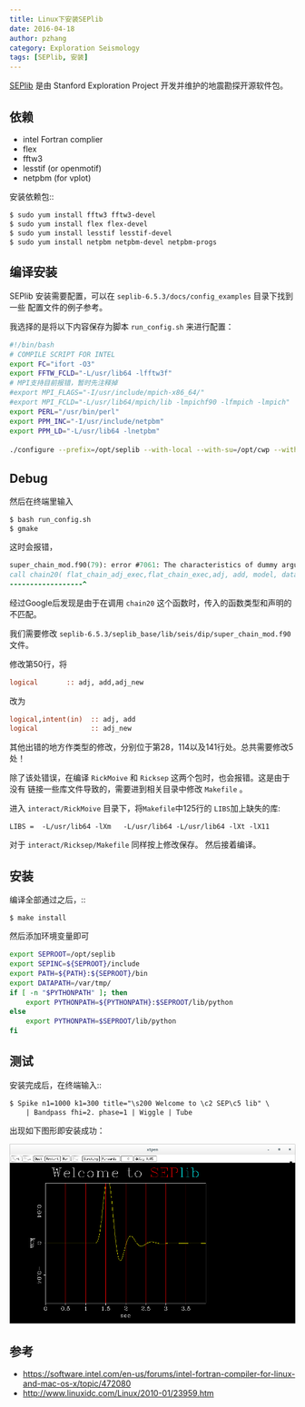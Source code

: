 ```yaml
---
title: Linux下安装SEPlib
date: 2016-04-18
author: pzhang
category: Exploration Seismology
tags: [SEPlib, 安装]
---
```


[SEPlib](http://sepwww.stanford.edu/doku.php?id=sep:software:seplib) 是由
Stanford Exploration Project 开发并维护的地震勘探开源软件包。


<!--more-->

## 依赖

- intel Fortran complier
- flex
- fftw3
- lesstif (or openmotif)
- netpbm (for vplot)

安装依赖包::

    $ sudo yum install fftw3 fftw3-devel
    $ sudo yum install flex flex-devel
    $ sudo yum install lesstif lesstif-devel
    $ sudo yum install netpbm netpbm-devel netpbm-progs


## 编译安装

SEPlib 安装需要配置，可以在 ``seplib-6.5.3/docs/config_examples`` 目录下找到一些
配置文件的例子参考。

我选择的是将以下内容保存为脚本 ``run_config.sh`` 来进行配置：

``` bash
#!/bin/bash
# COMPILE SCRIPT FOR INTEL
export FC="ifort -O3"
export FFTW_FCLD="-L/usr/lib64 -lfftw3f"
# MPI支持目前报错，暂时先注释掉
#export MPI_FLAGS="-I/usr/include/mpich-x86_64/"
#export MPI_FCLD="-L/usr/lib64/mpich/lib -lmpichf90 -lfmpich -lmpich"
export PERL="/usr/bin/perl"
export PPM_INC="-I/usr/include/netpbm"
export PPM_LD="-L/usr/lib64 -lnetpbm"

./configure --prefix=/opt/seplib --with-local --with-su=/opt/cwp --with-fftw
```

## Debug

然后在终端里输入

    $ bash run_config.sh
    $ gmake

这时会报错，

```fortran
super_chain_mod.f90(79): error #7061: The characteristics of dummy argument 1 of the associated actual procedure differ from the characteristics of dummy argument 1 of the dummy procedure.   [FLAT_CHAIN_ADJ_EXEC]
call chain20( flat_chain_adj_exec,flat_chain_exec,adj, add, model, data,temp2)
------------------^
```

经过Google后发现是由于在调用 `chain20` 这个函数时，传入的函数类型和声明的不匹配。

我们需要修改 `seplib-6.5.3/seplib_base/lib/seis/dip/super_chain_mod.f90`
文件。

修改第50行，将

```fortran
logical       :: adj, add,adj_new
```
改为

``` fortran
logical,intent(in)  :: adj, add
logical             :: adj_new
```

其他出错的地方作类型的修改，分别位于第28，114以及141行处。总共需要修改5处！

除了该处错误，在编译 `RickMoive` 和 `Ricksep` 这两个包时，也会报错。这是由于没有
链接一些库文件导致的，需要进到相关目录中修改 `Makefile` 。

进入 `interact/RickMoive` 目录下，将`Makefile`中125行的 `LIBS`加上缺失的库:

    LIBS =  -L/usr/lib64 -lXm   -L/usr/lib64 -L/usr/lib64 -lXt -lX11
对于 `interact/Ricksep/Makefile` 同样按上修改保存。
然后接着编译。


## 安装

编译全部通过之后，::

    $ make install

然后添加环境变量即可

```bash
export SEPROOT=/opt/seplib
export SEPINC=${SEPROOT}/include
export PATH=${PATH}:${SEPROOT}/bin
export DATAPATH=/var/tmp/
if [ -n "$PYTHONPATH" ]; then
    export PYTHONPATH=${PYTHONPATH}:$SEPROOT/lib/python
else
    export PYTHONPATH=$SEPROOT/lib/python
fi

```

## 测试

安装完成后，在终端输入::

    $ Spike n1=1000 k1=300 title="\s200 Welcome to \c2 SEP\c5 lib" \
        | Bandpass fhi=2. phase=1 | Wiggle | Tube

出现如下图形即安装成功：

![](/images/2016041800.png)


## 参考

- https://software.intel.com/en-us/forums/intel-fortran-compiler-for-linux-and-mac-os-x/topic/472080
- http://www.linuxidc.com/Linux/2010-01/23959.htm
